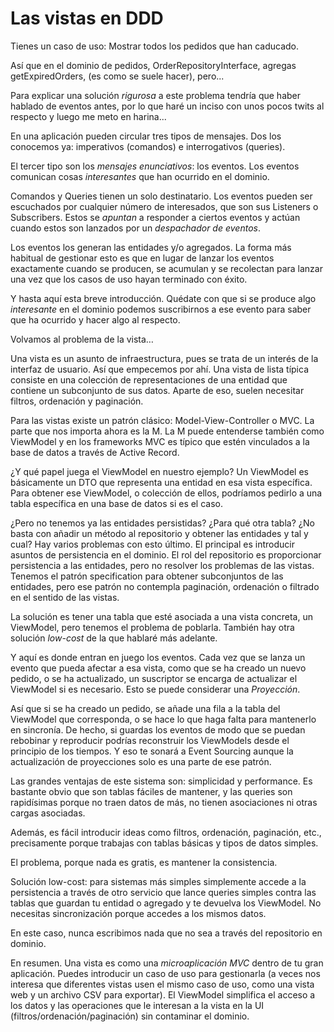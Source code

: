 # Las vistas en DDD

Tienes un caso de uso: Mostrar todos los pedidos que han caducado.

Así que en el dominio de pedidos, OrderRepositoryInterface, agregas getExpiredOrders, (es como se suele hacer), pero...

Para explicar una solución _rigurosa_ a este problema tendría que haber hablado de eventos antes, por lo que haré un inciso con unos pocos twits al respecto y luego me meto en harina...

En una aplicación pueden circular tres tipos de mensajes. Dos los conocemos ya: imperativos (comandos) e interrogativos (queries).

El tercer tipo son los _mensajes enunciativos_: los eventos. Los eventos comunican cosas _interesantes_ que han ocurrido en el dominio.

Comandos y Queries tienen un solo destinatario. Los eventos pueden ser escuchados por cualquier número de interesados, que son sus Listeners o Subscribers. Estos se _apuntan_ a responder a ciertos eventos y actúan cuando estos son lanzados por un _despachador de eventos_.

Los eventos los generan las entidades y/o agregados. La forma más habitual de gestionar esto es que en lugar de lanzar los eventos exactamente cuando se producen, se acumulan y se recolectan para lanzar una vez que los casos de uso hayan terminado con éxito.

Y hasta aquí esta breve introducción. Quédate con que si se produce algo _interesante_ en el dominio podemos suscribirnos a ese evento para saber que ha ocurrido y hacer algo al respecto.

Volvamos al problema de la vista…

Una vista es un asunto de infraestructura, pues se trata de un interés de la interfaz de usuario. Así que empecemos por ahí. Una vista de lista típica consiste en una colección de representaciones de una entidad que contiene un subconjunto de sus datos. Aparte de eso, suelen necesitar filtros, ordenación y paginación. 

Para las vistas existe un patrón clásico: Model-View-Controller o MVC. La parte que nos importa ahora es la M. La M puede entenderse también como ViewModel y en los frameworks MVC es típico que estén vinculados a la base de datos a través de Active Record.

¿Y qué papel juega el ViewModel en nuestro ejemplo? Un ViewModel es básicamente un DTO que representa una entidad en esa vista específica. Para obtener ese ViewModel, o colección de ellos, podríamos pedirlo a una tabla específica en una base de datos si es el caso.

¿Pero no tenemos ya las entidades persistidas? ¿Para qué otra tabla? ¿No basta con añadir un método al repositorio y obtener las entidades y tal y cual? Hay varios problemas con esto último. El principal es introducir asuntos de persistencia en el dominio. El rol del repositorio es proporcionar persistencia a las entidades, pero no resolver los problemas de las vistas. Tenemos el patrón specification para obtener subconjuntos de las entidades, pero ese patrón no contempla paginación, ordenación o filtrado en el sentido de las vistas.

La solución es tener una tabla que esté asociada a una vista concreta, un ViewModel, pero tenemos el problema de poblarla. También hay otra solución _low-cost_ de la que hablaré más adelante.

Y aquí es donde entran en juego los eventos. Cada vez que se lanza un evento que pueda afectar a esa vista, como que se ha creado un nuevo pedido, o se ha actualizado, un suscriptor se encarga de actualizar el ViewModel si es necesario. Esto se puede considerar una _Proyección_.

Así que si se ha creado un pedido, se añade una fila a la tabla del ViewModel que corresponda, o se hace lo que haga falta para mantenerlo en sincronía. De hecho, si guardas los eventos de modo que se puedan rebobinar y reproducir podrías reconstruir los ViewModels desde el principio de los tiempos. Y eso te sonará a Event Sourcing aunque la actualización de proyecciones solo es una parte de ese patrón.

Las grandes ventajas de este sistema son: simplicidad y performance. Es bastante obvio que son tablas fáciles de mantener, y las queries son rapidísimas porque no traen datos de más, no tienen asociaciones ni otras cargas asociadas. 

Además, es fácil introducir ideas como filtros, ordenación, paginación, etc., precisamente porque trabajas con tablas básicas y tipos de datos simples.

El problema, porque nada es gratis, es mantener la consistencia.

Solución low-cost: para sistemas más simples simplemente accede a la persistencia a través de otro servicio que lance queries simples contra las tablas que guardan tu entidad o agregado y te devuelva los ViewModel. No necesitas sincronización porque accedes a los mismos datos.

En este caso, nunca escribimos nada que no sea a través del repositorio en dominio.

En resumen. Una vista es como una _microaplicación MVC_ dentro de tu gran aplicación. Puedes introducir un caso de uso para gestionarla (a veces nos interesa que diferentes vistas usen el mismo caso de uso, como una vista web y un archivo CSV para exportar). El ViewModel simplifica el acceso a los datos y las operaciones que le interesan a la vista en la UI (filtros/ordenación/paginación) sin contaminar el dominio.